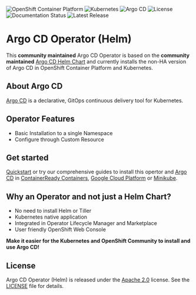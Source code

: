 ![OpenShift Container Platform](https://img.shields.io/badge/ocp-4.2-red.svg)
![Kubernetes](https://img.shields.io/badge/kubernetes-1.14-blue.svg)
![Argo CD](https://img.shields.io/badge/argocd-1.2.4-green.svg)
![License](https://img.shields.io/badge/license-Apache%202.0-blue.svg)
![Documentation Status](https://readthedocs.org/projects/argocd-operator-helm/badge/?version=latest)
![Latest Release](https://img.shields.io/badge/latest%20release-0.0.1-yellow.svg)


# Argo CD Operator (Helm)

This **community maintained** Argo CD Operator is based on the **community maintained** [Argo CD Helm Chart](https://github.com/argoproj/argo-helm/tree/master/charts/argo-cd) and currently installs the non-HA version of Argo CD in OpenShift Container Platform and Kubernetes.

## About Argo CD

[Argo CD](https://argoproj.github.io) is a declarative, GitOps continuous delivery tool for Kubernetes.


## Operator Features

* Basic Installation to a single Namespace
* Configure through Custom Resource


## Get started

[Quickstart](https://argocd-operator-helm.readthedocs.io/en/latest/quickstart.html) or try our comprehensive guides to install this opertor and [Argo CD](https://argoproj.github.io) in [ContainerReady Containers](https://argocd-operator-helm.readthedocs.io/en/latest/openshift/crc.html), [Google Cloud Platform](https://argocd-operator-helm.readthedocs.io/en/latest/kubernetes/gcp.html) or [Minikube](https://argocd-operator-helm.readthedocs.io/en/latest/kubernetes/minikube.html).


## Why an Operator and not just a Helm Chart?

* No need to install Helm or Tiller
* Kubernetes native application
* Integrated in Operator Lifecycle Manager and Marketplace
* User friendly OpenShift Web Console

**Make it easier for the Kubernetes and OpenShift Community to install and use Argo CD!**

## License

Argo CD Operator (Helm) is released under the [Apache 2.0](http://www.apache.org/licenses/LICENSE-2.0.html) license. 
See the [LICENSE](https://github.com/disposab1e/argocd-operator-helm/blob/release-0.0.1//LICENSE) file for details.

